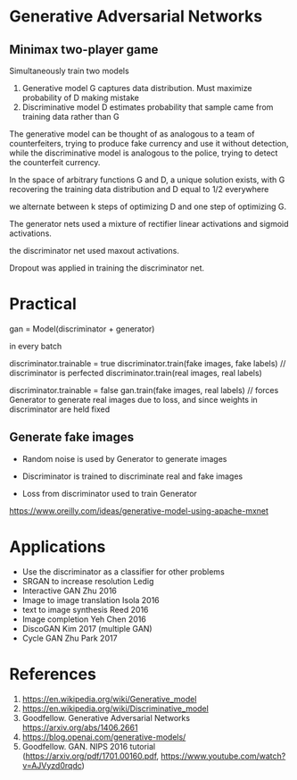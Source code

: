 
# Generative Adversarial Networks 

## Minimax two-player game

Simultaneously train two models
1. Generative model G captures data distribution.  Must maximize probability of D making mistake
2. Discriminative model D estimates probability that sample came from training data rather than G 

The generative model can be thought of as analogous to a team of counterfeiters, trying to produce fake currency and use it without detection, while the discriminative model is analogous to the police, trying to detect the counterfeit currency.

In the space of arbitrary functions G and D, a unique solution exists, with G recovering the training data distribution and D equal to 1/2 everywhere

we alternate between k steps of optimizing D and one step of optimizing G.

The generator nets used a mixture of rectifier linear activations and sigmoid activations.  

the discriminator net used maxout activations. 

Dropout was applied in training the discriminator net.

# Practical

gan = Model(discriminator + generator)

in every batch

discriminator.trainable = true
discriminator.train(fake images, fake labels) // discriminator is perfected
discriminator.train(real images, real labels)

discriminator.trainable = false
gan.train(fake images, real labels) // forces Generator to generate real images due to loss, and since weights in discriminator are held fixed



## Generate fake images

* Random noise is used by Generator to generate images
* Discriminator is trained to discriminate real and fake images

* Loss from discriminator used to train Generator

https://www.oreilly.com/ideas/generative-model-using-apache-mxnet

# Applications

* Use the discriminator as a classifier for other problems
* SRGAN to increase resolution Ledig
* Interactive GAN Zhu 2016
* Image to image translation Isola 2016
* text to image synthesis Reed 2016
* Image completion Yeh Chen 2016
* DiscoGAN Kim 2017 (multiple GAN)
* Cycle GAN Zhu Park 2017

# References
1. https://en.wikipedia.org/wiki/Generative_model
2. https://en.wikipedia.org/wiki/Discriminative_model
3. Goodfellow. Generative Adversarial Networks https://arxiv.org/abs/1406.2661
4. https://blog.openai.com/generative-models/
5. Goodfellow. GAN.  NIPS 2016 tutorial (https://arxiv.org/pdf/1701.00160.pdf, https://www.youtube.com/watch?v=AJVyzd0rqdc)

